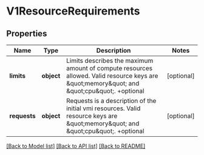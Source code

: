 # V1ResourceRequirements

## Properties
Name | Type | Description | Notes
------------ | ------------- | ------------- | -------------
**limits** | **object** | Limits describes the maximum amount of compute resources allowed. Valid resource keys are \&quot;memory\&quot; and \&quot;cpu\&quot;. +optional | [optional] 
**requests** | **object** | Requests is a description of the initial vmi resources. Valid resource keys are \&quot;memory\&quot; and \&quot;cpu\&quot;. +optional | [optional] 

[[Back to Model list]](../README.md#documentation-for-models) [[Back to API list]](../README.md#documentation-for-api-endpoints) [[Back to README]](../README.md)


